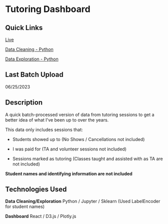 # Tutoring Dashboard

## Quick Links

[Live](https://de-mark.github.io/tutoring_dashboard/)

[Data Cleaning - Python](https://github.com/de-mark/info/blob/main/src/data/data_cleaning.ipynb)

[Data Exploration - Python](https://github.com/de-mark/info/blob/main/src/data/data_exploration.ipynb)

## Last Batch Upload

06/25/2023

## Description

A quick batch-processed version of data from tutoring sessions to get a better idea of what I've been up to over the years.

This data only includes sessions that:

- Students showed up to (No Shows / Cancellations not included)

- I was paid for (TA and volunteer sessions not included)

- Sessions marked as tutoring (Classes taught and assisted with as TA are not included)

**Student names and identifying information are not included**

## Technologies Used

**Data Cleaning/Exploration** Python / Jupyter / Sklearn (Used LabelEncoder for student names)

**Dashboard** React / D3.js / Plotly.js